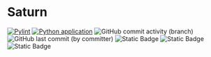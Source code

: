 # Saturn
[![Pylint](https://github.com/patrick-csliu/Saturn/actions/workflows/pylint.yml/badge.svg)](https://github.com/patrick-csliu/Saturn/actions/workflows/pylint.yml)
[![Python application](https://github.com/patrick-csliu/Saturn/actions/workflows/python-app.yml/badge.svg)](https://github.com/patrick-csliu/Saturn/actions/workflows/python-app.yml)
![GitHub commit activity (branch)](https://img.shields.io/github/commit-activity/t/patrick-csliu/Saturn)
![GitHub last commit (by committer)](https://img.shields.io/github/last-commit/patrick-csliu/Saturn)
![Static Badge](https://img.shields.io/badge/Shield.io-Badges-purple)
![Static Badge](https://img.shields.io/badge/Shield.io-Badges-purple?labelColor=chocolate&link=https%3A%2F%2Fshields.io%2F)
![Static Badge](https://badgen.net/badge/badgen.net/badge?icon=apple&color=cyan&labelColor=blue&scale=1.5)
